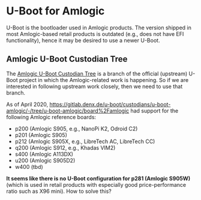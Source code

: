 # U-Boot for Amlogic

U-Boot is the bootloader used in Amlogic products. The version shipped in most Amlogic-based retail products is outdated (e.g., does not have EFI functionality), hence it may be desired to use a newer U-Boot.

## Amlogic U-Boot Custodian Tree

The [Amlogic U-Boot Custodian Tree](https://gitlab.denx.de/u-boot/custodians/u-boot-amlogic) is a branch of the official (upstream) U-Boot project in which the Amlogic-related work is happening. So if we are interested in following upstream work closely, then we need to use that branch.

As of April 2020, https://gitlab.denx.de/u-boot/custodians/u-boot-amlogic/-/tree/u-boot-amlogic/board%2Famlogic had support for the following Amlogic reference boards:

* p200 (Amlogic S905, e.g., NanoPi K2, Odroid C2)
* p201 (Amlogic S905)
* p212 (Amlogic S905X, e.g., LibreTech AC, LibreTech CC)
* q200 (Amlogic S912, e.g., Khadas VIM2)
* s400 (Amlogic A113DX)
* u200 (Amlogic S905D2)
* w400 (tbd)

__It seems like there is no U-Boot configuration for p281 (Amlogic S905W)__  (which is used in retail products with especially good price-performance ratio such as X96 mini). How to solve this?
